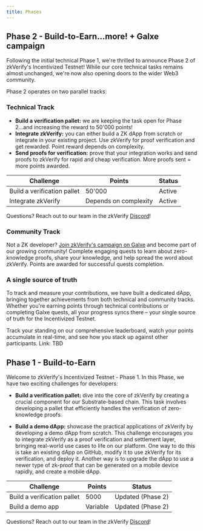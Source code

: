 ```yaml
---
title: Phases
---
```

## Phase 2 - Build-to-Earn...more! + Galxe campaign
Following the initial technical Phase 1, we're thrilled to announce Phase 2 of zkVerify's Incentivized Testnet! While our core technical tasks remains almost unchanged, we're now also opening doors to the wider Web3 community.

Phase 2 operates on two parallel tracks:

### Technical Track

- <b>Build a verification pallet:</b> we are keeping the task open for Phase 2...and increasing the reward to 50'000 points! 
- <b>Integrate zkVerify:</b> you can either build a ZK dApp from scratch or integrate in your existing project. Use zkVerify for proof verification and get rewarded. Point reward depends on complexity. 
- <b>Send proofs for verification:</b> prove that your integration works and send proofs to zkVerify for rapid and cheap verification. More proofs sent = more points awarded. 

|  Challenge | Points  | Status |
|---|---|---|
| Build a verification pallet  |  50'000 | Active  |
| Integrate zkVerify  | Depends on complexity  | Active  |

Questions? Reach out to our team in the zkVerify [Discord](https://discord.com/invite/zkverify)!

### Community Track
Not a ZK developer? [Join zkVerify's campaign on Galxe](https://app.galxe.com/quest/QzaQxuvgdzSVXmvvcY5HHy/GCRCJtV8PN) and become part of our growing community! Complete engaging quests to learn about zero-knowledge proofs, share your knowledge, and help spread the word about zkVerify. Points are awarded for successful quests completion.

### A single source of truth
To track and measure your contributions, we have built a dedicated dApp, bringing together achievements from both technical and community tracks. Whether you're earning points through technical contributions or completing Galxe quests, all your progress syncs there – your single source of truth for the Incentivized Testnet.

Track your standing on our comprehensive leaderboard, watch your points accumulate in real-time, and see how you stack up against other participants. Link: TBD

## Phase 1 - Build-to-Earn
Welcome to zkVerify's Incentivized Testnet - Phase 1. In this Phase, we have two exciting challenges for developers:

- <b>Build a verification pallet:</b> dive into the core of zkVerify by creating a crucial component for our Substrate-based chain. This task involves developing a pallet that efficiently handles the verification of zero-knowledge proofs.

- <b>Build a demo dApp:</b> showcase the practical applications of zkVerify by developing a demo dApp from scratch. This challenge encourages you to integrate zkVerify as a proof verification and settlement layer, bringing real-world use cases to life on our platform. One way to do this is take an existing dApp on GitHub, modify it to use zkVerify for its verification, and deploy it. Another way is to upgrade the dApp to use a newer type of zk-proof that can be generated on a mobile device rapidly, and create a mobile dApp.

|  Challenge | Points  | Status |
|---|---|---|
| Build a verification pallet  |  5000 | Updated (Phase 2)  |
| Build a demo app  | Variable  | Updated (Phase 2)  |

Questions? Reach out to our team in the zkVerify [Discord](https://discord.com/invite/zkverify)!
